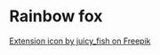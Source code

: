 # Rainbow fox

[Extension icon by juicy_fish on Freepik](https://www.freepik.com/free-vector/rainbow-heart-heart_168221787.htm#fromView=search&page=1&position=10&uuid=7a5dd5d2-c7b8-4e66-8f2c-e4d03b544644)
